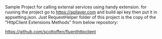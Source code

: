 Sample Project for calling external services using handy extension. for ruuning the project go to https://apilayer.com and build api key then put it in appsetting.json.
Just RequestHelper folder of this project is the copy of the "HttpClient Extensions Methods" from below repository:

https://github.com/scottoffen/fluenthttpclient
